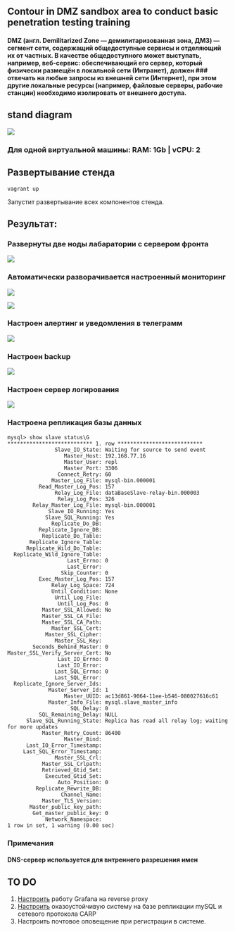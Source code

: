 ## Contour in DMZ sandbox area to conduct basic penetration testing training 

#### DMZ (англ. Demilitarized Zone — демилитаризованная зона, ДМЗ) — сегмент сети, содержащий общедоступные сервисы и отделяющий их от частных. В качестве общедоступного может выступать, например, веб-сервис: обеспечивающий его сервер, который физически размещён в локальной сети (Интранет), должен ### отвечать на любые запросы из внешней сети (Интернет), при этом другие локальные ресурсы (например, файловые серверы, рабочие станции) необходимо изолировать от внешнего доступа.

## stand diagram
![](/schema/SDMZ.svg)

### Для одной виртуальной машины: RAM: 1Gb | vCPU: 2

## Развертывание стенда
```
vagrant up
```
Запустит развертывание всех компонентов стенда.

## Результат:

### Развернуты две ноды лабаратории с сервером фронта
![](/schema/lab.png)

### Автоматически разворачивается настроенный мониторинг
![](/schema/monitor1.png)

![](/schema/monitor2.png)

### Настроен алертинг и уведомления в телеграмм
![](/schema/notification.png)

### Настроен backup
![](/schema/backup.png)

### Настроен сервер логирования
![](/schema/log.png)


### Настроена репликация базы данных
```
mysql> show slave status\G
*************************** 1. row ***************************
               Slave_IO_State: Waiting for source to send event
                  Master_Host: 192.168.77.16
                  Master_User: repl
                  Master_Port: 3306
                Connect_Retry: 60
              Master_Log_File: mysql-bin.000001
          Read_Master_Log_Pos: 157
               Relay_Log_File: dataBaseSlave-relay-bin.000003
                Relay_Log_Pos: 326
        Relay_Master_Log_File: mysql-bin.000001
             Slave_IO_Running: Yes
            Slave_SQL_Running: Yes
              Replicate_Do_DB: 
          Replicate_Ignore_DB: 
           Replicate_Do_Table: 
       Replicate_Ignore_Table: 
      Replicate_Wild_Do_Table: 
  Replicate_Wild_Ignore_Table: 
                   Last_Errno: 0
                   Last_Error: 
                 Skip_Counter: 0
          Exec_Master_Log_Pos: 157
              Relay_Log_Space: 724
              Until_Condition: None
               Until_Log_File: 
                Until_Log_Pos: 0
           Master_SSL_Allowed: No
           Master_SSL_CA_File: 
           Master_SSL_CA_Path: 
              Master_SSL_Cert: 
            Master_SSL_Cipher: 
               Master_SSL_Key: 
        Seconds_Behind_Master: 0
Master_SSL_Verify_Server_Cert: No
                Last_IO_Errno: 0
                Last_IO_Error: 
               Last_SQL_Errno: 0
               Last_SQL_Error: 
  Replicate_Ignore_Server_Ids: 
             Master_Server_Id: 1
                  Master_UUID: ac13d861-9064-11ee-b546-080027616c61
             Master_Info_File: mysql.slave_master_info
                    SQL_Delay: 0
          SQL_Remaining_Delay: NULL
      Slave_SQL_Running_State: Replica has read all relay log; waiting for more updates
           Master_Retry_Count: 86400
                  Master_Bind: 
      Last_IO_Error_Timestamp: 
     Last_SQL_Error_Timestamp: 
               Master_SSL_Crl: 
           Master_SSL_Crlpath: 
           Retrieved_Gtid_Set: 
            Executed_Gtid_Set: 
                Auto_Position: 0
         Replicate_Rewrite_DB: 
                 Channel_Name: 
           Master_TLS_Version: 
       Master_public_key_path: 
        Get_master_public_key: 0
            Network_Namespace: 
1 row in set, 1 warning (0.00 sec)
```
### Примечания
#### DNS-сервер используется для внтреннего разрешения имен

## TO DO

1. [Настроить](https://grafana.com/docs/grafana/latest/setup-grafana/configure-grafana/) работу Grafana на reverse proxy
2. [Настроить](https://habr.com/ru/articles/185318/) оказоустойчивую систему на базе репликации mySQL и сетевого протокола CARP
3. Настроить почтовое оповещение при регистрации в системе.